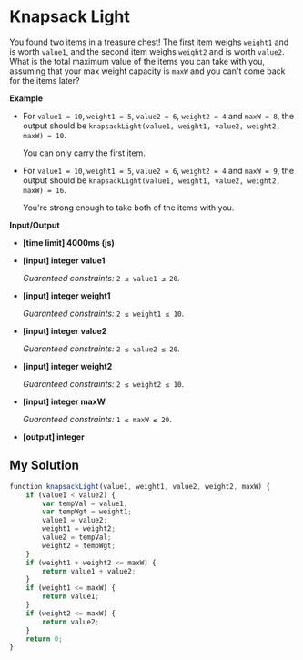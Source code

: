 # Knapsack Light
﻿You found two items in a treasure chest! The first item weighs `weight1` and is worth `value1`, and the second item weighs `weight2` and is worth `value2`. What is the total maximum value of the items you can take with you, assuming that your max weight capacity is `maxW` and you can't come back for the items later?

**Example**

*   For `value1 = 10`, `weight1 = 5`, `value2 = 6`, `weight2 = 4` and `maxW = 8`, the output should be
    `knapsackLight(value1, weight1, value2, weight2, maxW) = 10`.

    You can only carry the first item.

*   For `value1 = 10`, `weight1 = 5`, `value2 = 6`, `weight2 = 4` and `maxW = 9`, the output should be
    `knapsackLight(value1, weight1, value2, weight2, maxW) = 16`.

    You're strong enough to take both of the items with you.

**Input/Output**

*   **[time limit] 4000ms (js)**

*   **[input] integer value1**

    _Guaranteed constraints:_
    `2 ≤ value1 ≤ 20`.

*   **[input] integer weight1**

    _Guaranteed constraints:_
    `2 ≤ weight1 ≤ 10`.

*   **[input] integer value2**

    _Guaranteed constraints:_
    `2 ≤ value2 ≤ 20`.

*   **[input] integer weight2**

    _Guaranteed constraints:_
    `2 ≤ weight2 ≤ 10`.

*   **[input] integer maxW**

    _Guaranteed constraints:_
    `1 ≤ maxW ≤ 20`.

*   **[output] integer**


## My Solution
```javascript
﻿function knapsackLight(value1, weight1, value2, weight2, maxW) {
    if (value1 < value2) {
        var tempVal = value1;
        var tempWgt = weight1;
        value1 = value2;
        weight1 = weight2;
        value2 = tempVal;
        weight2 = tempWgt;
    }
    if (weight1 + weight2 <= maxW) {
        return value1 + value2;
    }
    if (weight1 <= maxW) {
        return value1;
    }
    if (weight2 <= maxW) {
        return value2;
    }
    return 0;
}
​
```
